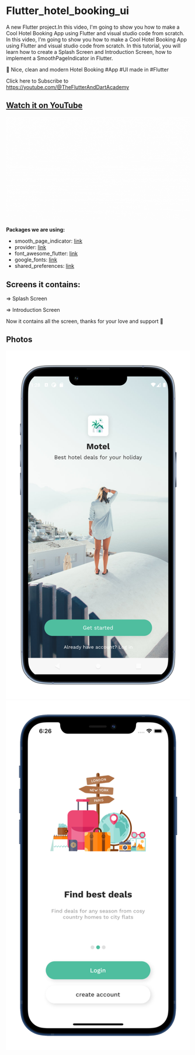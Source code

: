 # Flutter_hotel_booking_ui

A new Flutter project.In this video, I'm going to show you how to make a Cool Hotel Booking App using Flutter and visual studio code from scratch. 
In this video, I'm going to show you how to make a Cool Hotel Booking App using Flutter and visual studio code from scratch. 
In this tutorial, you will learn how to create a Splash Screen and Introduction Screen, how to implement a SmoothPageIndicator in Flutter.

🚀 Nice, clean and modern Hotel Booking #App #UI made in #Flutter

Click here to Subscribe to https://youtube.com/@TheFlutterAndDartAcademy

## [Watch it on YouTube](https://youtu.be/-tHUmjIkGJ4)
![Preview](U11.gif)
   
**Packages we are using:**

-   smooth_page_indicator: [link](https://pub.dev/packages/smooth_page_indicator)
-   provider: [link](https://pub.dev/packages/provider)
-   font_awesome_flutter: [link](https://pub.dev/packages/font_awesome_flutter)
-   google_fonts: [link](https://pub.dev/packages/google_fonts)
-   shared_preferences: [link](https://pub.dev/packages/shared_preferences)


## Screens it contains:

=> Splash Screen

=> Introduction Screen

Now it contains all the screen, thanks for your love and support 🙏 

## Photos
![Preview](/U33.png)
![Preview](U22.png)
